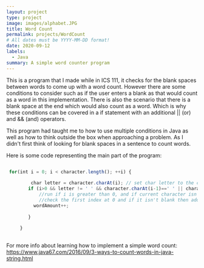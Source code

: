 ```yaml
---
layout: project
type: project
image: images/alphabet.JPG
title: Word Count
permalink: projects/WordCount
# All dates must be YYYY-MM-DD format!
date: 2020-09-12
labels:
  - Java
summary: A simple word counter program
---
```


This is a program that I made while in ICS 111, it checks for the blank spaces between words to come up with a word count. However there are some conditions to consider such as if the user enters a blank as that would count as a word in this implementation. There is also the scenario that there is a blank space at the end which would also count as a word. Which is why these conditions can be covered in a if statement with an additional || (or) and && (and) operators. 

This program had taught me to how to use multiple conditions in Java as well as how to think outside the box when approaching a problem. As I didn't first think of looking for blank spaces in a sentence to count words.

Here is some code representing the main part of the program:

```js

 for(int i = 0; i < character.length(); ++i) {
        
    	 char letter = character.charAt(i); // set char letter to the character at the string character's char at i
        if (i>0 && letter != ' ' && character.charAt(i-1)==' ' || character.charAt(0)!=' '&& i==0)  { 
        	//run if i is greater than 0, and if current character isn't blank but previous one is then add 1 to word amount
        	//check the first index at 0 and if it isn't blank then add 1 to word amount
          wordAmount++;                                                                               
        
        }
        
     }
     
```



For more info about learning how to implement a simple word count: https://www.java67.com/2016/09/3-ways-to-count-words-in-java-string.html




